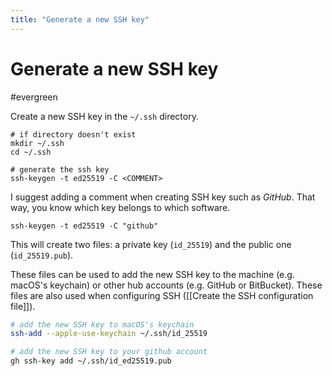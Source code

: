 ```yaml
---
title: "Generate a new SSH key"
---
```


# Generate a new SSH key
#evergreen

Create a new SSH key in the `~/.ssh` directory.

```shell
# if directory doesn't exist
mkdir ~/.ssh
cd ~/.ssh

# generate the ssh key
ssh-keygen -t ed25519 -C <COMMENT>
```

I suggest adding a comment when creating SSH key such as _GitHub_. That way, you know which key belongs to which software.

```shell
ssh-keygen -t ed25519 -C "github"
```

This will create two files: a private key (`id_25519`) and the public one (`id_25519.pub`).

These files can be used to add the new SSH key to the machine (e.g. macOS's keychain) or other hub accounts (e.g. GitHub or BitBucket). These files are also used when configuring SSH ([[Create the SSH configuration file]]).

```sh
# add the new SSH key to macOS's keychain
ssh-add --apple-use-keychain ~/.ssh/id_25519

# add the new SSH key to your github account
gh ssh-key add ~/.ssh/id_ed25519.pub
```